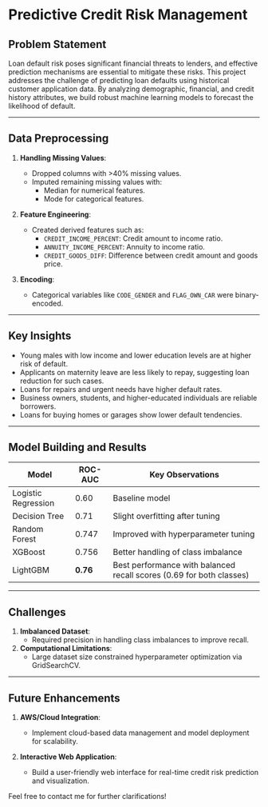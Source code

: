# Predictive Credit Risk Management

## Problem Statement

Loan default risk poses significant financial threats to lenders, and effective prediction mechanisms are essential to mitigate these risks. This project addresses the challenge of predicting loan defaults using historical customer application data. By analyzing demographic, financial, and credit history attributes, we build robust machine learning models to forecast the likelihood of default.

---

## Data Preprocessing

1. **Handling Missing Values**:
   - Dropped columns with >40% missing values.
   - Imputed remaining missing values with:
     - Median for numerical features.
     - Mode for categorical features.

2. **Feature Engineering**:
   - Created derived features such as:
     - `CREDIT_INCOME_PERCENT`: Credit amount to income ratio.
     - `ANNUITY_INCOME_PERCENT`: Annuity to income ratio.
     - `CREDIT_GOODS_DIFF`: Difference between credit amount and goods price.

3. **Encoding**:
   - Categorical variables like `CODE_GENDER` and `FLAG_OWN_CAR` were binary-encoded.

---

## Key Insights

- Young males with low income and lower education levels are at higher risk of default.
- Applicants on maternity leave are less likely to repay, suggesting loan reduction for such cases.
- Loans for repairs and urgent needs have higher default rates.
- Business owners, students, and higher-educated individuals are reliable borrowers.
- Loans for buying homes or garages show lower default tendencies.

---

## Model Building and Results

| Model                | ROC-AUC | Key Observations                  |
|----------------------|---------|-----------------------------------|
| Logistic Regression  | 0.60    | Baseline model                   |
| Decision Tree        | 0.71    | Slight overfitting after tuning  |
| Random Forest        | 0.747   | Improved with hyperparameter tuning |
| XGBoost              | 0.756   | Better handling of class imbalance |
| LightGBM             | **0.76**| Best performance with balanced recall scores (0.69 for both classes) |

---

## Challenges

1. **Imbalanced Dataset**:
   - Required precision in handling class imbalances to improve recall.
2. **Computational Limitations**:
   - Large dataset size constrained hyperparameter optimization via GridSearchCV.

---

## Future Enhancements

1. **AWS/Cloud Integration**:
   - Implement cloud-based data management and model deployment for scalability.

2. **Interactive Web Application**:
   - Build a user-friendly web interface for real-time credit risk prediction and visualization.

Feel free to contact me for further clarifications!
